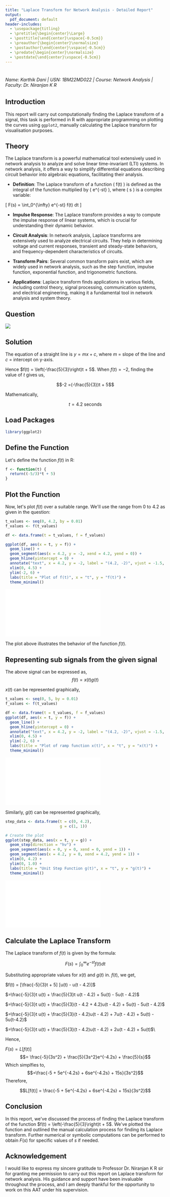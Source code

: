 ```yaml
---
title: "Laplace Transform for Network Analysis - Detailed Report"
output:
  pdf_document: default
header-includes:
  - \usepackage{titling}
  - \pretitle{\begin{center}\Large}
  - \posttitle{\end{center}\vspace{-0.5cm}}
  - \preauthor{\begin{center}\normalsize}
  - \postauthor{\end{center}\vspace{-0.5cm}}
  - \predate{\begin{center}\normalsize}
  - \postdate{\end{center}\vspace{-0.5cm}}
---
```


# 

###### Name: Karthik Dani | USN: 1BM22MD022 | Course: Network Analysis | Faculty: Dr. Niranjan K R

## Introduction
This report will carry out computationally finding the Laplace transform of a signal, this task is performed in R with appropriate programming on plotting the curves using `ggplot2`, manually calculating the Laplace transform for visualisation purposes.

## Theory
The Laplace transform is a powerful mathematical tool extensively used in network analysis to analyze and solve linear time-invariant (LTI) systems. In network analysis, it offers a way to simplify differential equations describing circuit behavior into algebraic equations, facilitating their analysis.

- **Definition**: The Laplace transform of a function \( f(t) \) is defined as the integral of the function multiplied by \( e^{-st} \), where \( s \) is a complex variable:

\[
F(s) = \int_0^{\infty} e^{-st} f(t) dt
\]

- **Impulse Response**: The Laplace transform provides a way to compute the impulse response of linear systems, which is crucial for understanding their dynamic behavior.

- **Circuit Analysis**: In network analysis, Laplace transforms are extensively used to analyze electrical circuits. They help in determining voltage and current responses, transient and steady-state behaviors, and frequency-dependent characteristics of circuits.

- **Transform Pairs**: Several common transform pairs exist, which are widely used in network analysis, such as the step function, impulse function, exponential function, and trigonometric functions.

- **Applications**: Laplace transform finds applications in various fields, including control theory, signal processing, communication systems, and electrical engineering, making it a fundamental tool in network analysis and system theory.

## Question

![](question.png)

## Solution
The equation of a straight line is $y = mx + c$, where $m$ = slope of the line and $c$ = intercept on
y-axis.

Hence $f(t) = \left(-\frac{5}{3}\right)t + 5$.
When $f(t) = -2$, finding the value of $t$ gives us,

$$-2 =(-\frac{5}{3})t + 5$$

Mathematically,

$$t = 4.2 \text{ seconds}$$


## Load Packages


```r
library(ggplot2)
```

## Define the Function

Let's define the function $f(t)$ in R:


```r
f <- function(t) {
  return((-5/3)*t + 5)
}
```

## Plot the Function

Now, let's plot $f(t)$ over a suitable range. We'll use the range from 0 to 4.2 as given in the question:


```r
t_values <- seq(0, 4.2, by = 0.01)
f_values <- f(t_values)

df <- data.frame(t = t_values, f = f_values)

ggplot(df, aes(x = t, y = f)) +
  geom_line() +
  geom_segment(aes(x = 4.2, y = -2, xend = 4.2, yend = 0)) + 
  geom_hline(yintercept = 0) +  
  annotate("text", x = 4.2, y = -2, label = "(4.2, -2)", vjust = -1.5, hjust = -0.5) +  
  xlim(0, 4.5) + 
  ylim(-2, 6) + 
  labs(title = "Plot of f(t)", x = "t", y = "f(t)") +
  theme_minimal()
```

![](laplace_transform_files/figure-latex/plot-function-1.pdf)<!-- --> 

The plot above illustrates the behavior of the function $f(t)$.

## Representing sub signals from the given signal
The above signal can be expressed as, $$f(t) = x(t)g(t)$$

$x(t)$ can be represented graphically,


```r
t_values <- seq(0, 5, by = 0.01)
f_values <- f(t_values)

df <- data.frame(t = t_values, f = f_values)
ggplot(df, aes(x = t, y = f)) +
  geom_line() +
  geom_hline(yintercept = 0) +  
  annotate("text", x = 4.2, y = -2, label = "(4.2, -2)", vjust = -1.5, hjust = -0.5) +  
  xlim(0, 4.5) + 
  ylim(-2, 6) + 
  labs(title = "Plot of ramp function x(t)", x = "t", y = "x(t)") +
  theme_minimal()
```

![](laplace_transform_files/figure-latex/plot-function2-1.pdf)<!-- --> 

Similarly, $g(t)$ can be represented graphically,


```r
step_data <- data.frame(t = c(0, 4.2),
                        g = c(1, 1))

# Create the plot
ggplot(step_data, aes(x = t, y = g)) +
  geom_step(direction = "hv") + 
  geom_segment(aes(x = 0, y = 0, xend = 0, yend = 1)) + 
  geom_segment(aes(x = 4.2, y = 0, xend = 4.2, yend = 1)) + 
  xlim(0, 4.2) +  
  ylim(0, 1.0) +  
  labs(title = "Unit Step Function g(t)", x = "t", y = "g(t)") + 
  theme_minimal()
```

![](laplace_transform_files/figure-latex/plot-function3-1.pdf)<!-- --> 

## Calculate the Laplace Transform

The Laplace transform of $f(t)$ is given by the formula:

$$ F(s) = \int_0^{\infty} e^{-st} f(t) dt $$

Substituting appropriate values for $x(t)$ and $g(t)$ in. $f(t)$, we get,

$f(t) = [\frac{-5}{3}t + 5] [u(t) - u(t - 4.2)]$

$=\frac{-5}{3}t u(t) + \frac{5}{3}t u(t - 4.2) + 5u(t) - 5u(t - 4.2)$

$=\frac{-5}{3}t u(t) + \frac{5}{3}(t - 4.2 + 4.2)u(t - 4.2) + 5u(t) - 5u(t - 4.2)$

$=\frac{-5}{3}t u(t) + \frac{5}{3}(t - 4.2)u(t - 4.2) + 7u(t - 4.2) + 5u(t) - 5u(t-4.2)$

$=\frac{-5}{3}t u(t) + \frac{5}{3}(t - 4.2)u(t - 4.2) + 2u(t - 4.2) + 5u(t)$\

Hence,

$F(s) = L[f(t)]$
$$= \frac{-5}{3s^2} + \frac{5}{3s^2}e^{-4.2s} + \frac{5}{s}$$
Which simplfies to,
$$=\frac{-5 + 5e^{-4.2s} + 6se^{-4.2s} + 15s}{3s^2}$$
Therefore,

$$L[f(t)] = \frac{-5 + 5e^{-4.2s} + 6se^{-4.2s} + 15s}{3s^2}$$

## Conclusion

In this report, we've discussed the process of finding the Laplace transform of the function $f(t) = \left(-\frac{5}{3}\right)t + 5$. We've plotted the function and outlined the manual calculation process for finding its Laplace transform. Further numerical or symbolic computations can be performed to obtain $F(s)$ for specific values of $s$ if needed.

## Acknowledgement

I would like to express my sincere gratitude to Professor Dr. Niranjan K R sir for granting me permission to carry out this report on Laplace transform for network analysis. His guidance and support have been invaluable throughout the process, and I am deeply thankful for the opportunity to work on this AAT under his supervision.
